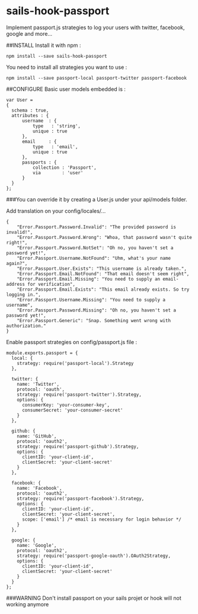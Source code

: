 # sails-hook-passport

Implement passport.js strategies to log your users with twitter, facebook, google and more...

##INSTALL
Install it with npm : 

    npm install --save sails-hook-passport

You need to install all strategies you want to use : 
    
    npm install --save passport-local passport-twitter passport-facebook

##CONFIGURE
Basic user models embedded is : 

```
var User = 
{
  schema : true,
  attributes : {
      username  : {
          type   : 'string',
          unique : true
      },
      email     : {
          type   : 'email',
          unique : true
      },
      passports : {
          collection : 'Passport',
          via        : 'user'
      }
  }
};
```
###You can override it by creating a User.js under your api/models folder.
  
Add translation on your config/locales/...

    {
        "Error.Passport.Password.Invalid": "The provided password is invalid!",
        "Error.Passport.Password.Wrong": "Whoa, that password wasn't quite right!",
        "Error.Passport.Password.NotSet": "Oh no, you haven't set a password yet!",
        "Error.Passport.Username.NotFound": "Uhm, what's your name again?",
        "Error.Passport.User.Exists": "This username is already taken.",
        "Error.Passport.Email.NotFound": "That email doesn't seem right",
        "Error.Passport.Email.Missing": "You need to supply an email-address for verification",
        "Error.Passport.Email.Exists": "This email already exists. So try logging in.",
        "Error.Passport.Username.Missing": "You need to supply a username",
        "Error.Passport.Password.Missing": "Oh no, you haven't set a password yet!",
        "Error.Passport.Generic": "Snap. Something went wrong with authorization."
    }
Enable passport strategies on config/passport.js file :
    
    module.exports.passport = {
      local: {
        strategy: require('passport-local').Strategy
      },

      twitter: {
        name: 'Twitter',
        protocol: 'oauth',
        strategy: require('passport-twitter').Strategy,
        options: {
          consumerKey: 'your-consumer-key',
          consumerSecret: 'your-consumer-secret'
        }
      },
    
      github: {
        name: 'GitHub',
        protocol: 'oauth2',
        strategy: require('passport-github').Strategy,
        options: {
          clientID: 'your-client-id',
          clientSecret: 'your-client-secret'
        }
      },
    
      facebook: {
        name: 'Facebook',
        protocol: 'oauth2',
        strategy: require('passport-facebook').Strategy,
        options: {
          clientID: 'your-client-id',
          clientSecret: 'your-client-secret',
          scope: ['email'] /* email is necessary for login behavior */
        }
      },
    
      google: {
        name: 'Google',
        protocol: 'oauth2',
        strategy: require('passport-google-oauth').OAuth2Strategy,
        options: {
          clientID: 'your-client-id',
          clientSecret: 'your-client-secret'
        }
      }
    };
  
###WARNING 
Don't install passport on your sails projet or hook will not working anymore
